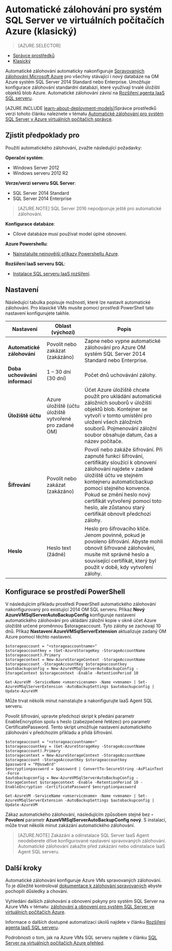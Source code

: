 <properties
    pageTitle="Automatické zálohování pro SQL Server virtuálních počítačích (klasický) | Microsoft Azure"
    description="Tento článek vysvětluje funkci automatického zálohování SQL serveru ve virtuálních počítačích Azure pomocí Správce prostředků. "
    services="virtual-machines-windows"
    documentationCenter="na"
    authors="rothja"
    manager="jhubbard"
    editor=""
    tags="azure-service-management" />
<tags
    ms.service="virtual-machines-windows"
    ms.devlang="na"
    ms.topic="article"
    ms.tgt_pltfrm="vm-windows-sql-server"
    ms.workload="infrastructure-services"
    ms.date="09/26/2016"
    ms.author="jroth" />

# <a name="automated-backup-for-sql-server-in-azure-virtual-machines-classic"></a>Automatické zálohování pro systém SQL Server ve virtuálních počítačích Azure (klasický)

> [AZURE.SELECTOR]
- [Správce prostředků](virtual-machines-windows-sql-automated-backup.md)
- [Klasický](virtual-machines-windows-classic-sql-automated-backup.md)

Automatické zálohování automaticky nakonfiguruje [Spravovaných zálohování Microsoft Azure](https://msdn.microsoft.com/library/dn449496.aspx) pro všechny stávající i nový databáze na OM Azure systém SQL Server 2014 Standard nebo Enterprise. Umožňuje konfigurace zálohování standardní databázi, které využívají trvalé úložišti objektů blob Azure. Automatické zálohování závisí na [Rozšíření agenta IaaS SQL serveru](virtual-machines-windows-classic-sql-server-agent-extension.md).

[AZURE.INCLUDE [learn-about-deployment-models](../../includes/learn-about-deployment-models-classic-include.md)]Správce prostředků verzi tohoto článku naleznete v tématu [Automatické zálohování pro systém SQL Server v Azure virtuálních počítačích správce](virtual-machines-windows-sql-automated-backup.md).

## <a name="prerequisites"></a>Zjistit předpoklady pro

Použití automatického zálohování, zvažte následující požadavky:

**Operační systém**:

- Windows Server 2012
- Windows serveru 2012 R2

**Verze/verzi serveru SQL Server**:

- SQL Server 2014 Standard
- SQL Server 2014 Enterprise

>[AZURE.NOTE] SQL Server 2016 nepodporuje ještě pro automatické zálohování.

**Konfigurace databáze**:

- Cílové databáze musí používat model úplné obnovení.

**Azure Powershellu**:

- [Nainstalujte nejnovější příkazy Powershellu Azure](../powershell-install-configure.md).

**Rozšíření IaaS serveru SQL**:

- [Instalace SQL serveru IaaS rozšíření](virtual-machines-windows-classic-sql-server-agent-extension.md).

## <a name="settings"></a>Nastavení

Následující tabulka popisuje možnosti, které lze nastavit automatické zálohování. Pro klasické VMs musíte pomocí prostředí PowerShell tato nastavení konfigurujete takhle.

|Nastavení|Oblast (výchozí)|Popis|
|---|---|---|
|**Automatické zálohování**|Povolit nebo zakázat (zakázáno)|Zapne nebo vypne automatické zálohování pro Azure OM systém SQL Server 2014 Standard nebo Enterprise.|
|**Doba uchovávání informací**|1 – 30 dní (30 dní)|Počet dnů uchovávání zálohy.|
|**Úložiště účtu**|Azure úložiště (účtu úložiště vytvořené pro zadané OM)|Účet Azure úložiště chcete použít pro ukládání automatické záložních souborů v úložišti objektů blob. Kontejner se vytvoří v tomto umístění pro uložení všech záložních souborů. Pojmenování záložní soubor obsahuje datum, čas a název počítače.|
|**Šifrování**|Povolit nebo zakázat (zakázáno)|Povolí nebo zakáže šifrování. Při zapnuté funkci šifrování, certifikáty sloužící k obnovení zálohování najdete v zadané úložiště účtu ve stejném kontejneru automaticbackup pomocí stejného konvence. Pokud se změní heslo nový certifikát vytvořený pomocí toto heslo, ale zůstanou starý certifikát obnovit předchozí zálohy.|
|**Heslo**|Heslo text (žádné)|Heslo pro šifrovacího klíče. Jenom povinné, pokud je povoleno šifrování. Abyste mohli obnovit šifrované zálohování, musíte mít správné heslo a související certifikát, který byl použit v době, kdy vytvoření zálohy.|

## <a name="configuration-with-powershell"></a>Konfigurace se prostředí PowerShell

V následujícím příkladu prostředí PowerShell automatického zálohování nakonfigurovaný pro existující 2014 OM SQL serveru. Příkaz **Nový AzureVMSqlServerAutoBackupConfig** konfiguruje nastavení automatického zálohování pro ukládání záložní kopie v okně účet Azure úložiště určené proměnnou $storageaccount. Tyto zálohy se zachovají 10 dnů. Příkaz **Nastavení AzureVMSqlServerExtension** aktualizuje zadaný OM Azure pomocí těchto nastavení.

    $storageaccount = "<storageaccountname>"
    $storageaccountkey = (Get-AzureStorageKey -StorageAccountName $storageaccount).Primary
    $storagecontext = New-AzureStorageContext -StorageAccountName $storageaccount -StorageAccountKey $storageaccountkey
    $autobackupconfig = New-AzureVMSqlServerAutoBackupConfig -StorageContext $storagecontext -Enable -RetentionPeriod 10

    Get-AzureVM -ServiceName <vmservicename> -Name <vmname> | Set-AzureVMSqlServerExtension -AutoBackupSettings $autobackupconfig | Update-AzureVM

Může trvat několik minut nainstalujte a nakonfigurujte IaaS Agent SQL serveru.

Povolit šifrování, upravte předchozí skript k předání parametr EnableEncryption spolu s heslo (zabezpečené řetězec) pro parametr CertificatePassword. Tento skript umožňuje nastavení automatického zálohování v předchozím příkladu a přidá šifrování.

    $storageaccount = "<storageaccountname>"
    $storageaccountkey = (Get-AzureStorageKey -StorageAccountName $storageaccount).Primary
    $storagecontext = New-AzureStorageContext -StorageAccountName $storageaccount -StorageAccountKey $storageaccountkey
    $password = "P@ssw0rd"
    $encryptionpassword = $password | ConvertTo-SecureString -AsPlainText -Force  
    $autobackupconfig = New-AzureVMSqlServerAutoBackupConfig -StorageContext $storagecontext -Enable -RetentionPeriod 10 -EnableEncryption -CertificatePassword $encryptionpassword

    Get-AzureVM -ServiceName <vmservicename> -Name <vmname> | Set-AzureVMSqlServerExtension -AutoBackupSettings $autobackupconfig | Update-AzureVM

Zákaz automatického zálohování, následujícím způsobem stejné bez **-Povolení** parametr **AzureVMSqlServerAutoBackupConfig nový**. S instalací, může trvat několik minut zakázání automatického zálohování.

>[AZURE.NOTE] Zakázání a odinstalace SQL Server IaaS Agent neodeberete dříve konfigurované nastavení spravovaných zálohování. Automatické zálohování zakažte před zakázání nebo odinstalace IaaS Agent SQL serveru.

## <a name="next-steps"></a>Další kroky

Automatické zálohování konfiguruje Azure VMs spravovaných zálohování. To je důležité kontroloval [dokumentace k zálohování spravovaných](https://msdn.microsoft.com/library/dn449496.aspx) abyste pochopili důsledky a chování.

Vyhledání dalších zálohování a obnovení pokyny pro systém SQL Server na Azure VMs v tématu: [zálohování a obnovení pro systém SQL Server ve virtuálních počítačích Azure](virtual-machines-windows-sql-backup-recovery.md).

Informace o dalších dostupné automatizaci úkolů najdete v článku [Rozšíření agenta IaaS SQL serveru](virtual-machines-windows-classic-sql-server-agent-extension.md).

Podrobnosti o tom, jak na Azure VMs SQL serveru najdete v článku [SQL Server na virtuálních počítačích Azure přehled](virtual-machines-windows-sql-server-iaas-overview.md).
